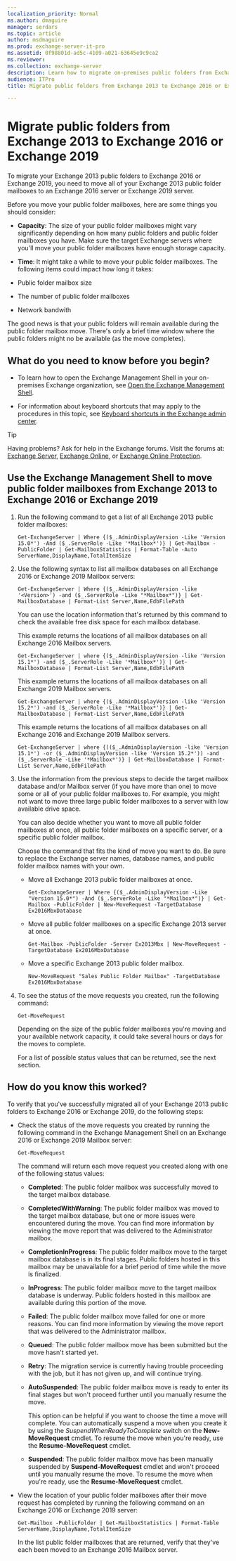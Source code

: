 ```yaml
---
localization_priority: Normal
ms.author: dmaguire
manager: serdars
ms.topic: article
author: msdmaguire
ms.prod: exchange-server-it-pro
ms.assetid: 0f98801d-ad5c-4109-a021-63645e9c9ca2
ms.reviewer: 
ms.collection: exchange-server
description: Learn how to migrate on-premises public folders from Exchange 2013 to Exchange 2016 or Exchange 2019.
audience: ITPro
title: Migrate public folders from Exchange 2013 to Exchange 2016 or Exchange 2019

---
```


# Migrate public folders from Exchange 2013 to Exchange 2016 or Exchange 2019

 To migrate your Exchange 2013 public folders to Exchange 2016 or Exchange 2019, you need to move all of your Exchange 2013 public folder mailboxes to an Exchange 2016 server or Exchange 2019 server.

Before you move your public folder mailboxes, here are some things you should consider:

- **Capacity**: The size of your public folder mailboxes might vary significantly depending on how many public folders and public folder mailboxes you have. Make sure the target Exchange servers where you'll move your public folder mailboxes have enough storage capacity.

- **Time**: It might take a while to move your public folder mailboxes. The following items could impact how long it takes:

- Public folder mailbox size

- The number of public folder mailboxes

- Network bandwith

The good news is that your public folders will remain available during the public folder mailbox move. There's only a brief time window where the public folders might no be available (as the move completes).

## What do you need to know before you begin?

- To learn how to open the Exchange Management Shell in your on-premises Exchange organization, see [Open the Exchange Management Shell](https://docs.microsoft.com/powershell/exchange/exchange-server/open-the-exchange-management-shell).

- For information about keyboard shortcuts that may apply to the procedures in this topic, see [Keyboard shortcuts in the Exchange admin center](../../about-documentation/exchange-admin-center-keyboard-shortcuts.md).

> [!TIP]
> Having problems? Ask for help in the Exchange forums. Visit the forums at: [Exchange Server](https://go.microsoft.com/fwlink/p/?linkId=60612), [Exchange Online](https://go.microsoft.com/fwlink/p/?linkId=267542), or [Exchange Online Protection](https://go.microsoft.com/fwlink/p/?linkId=285351).

## Use the Exchange Management Shell to move public folder mailboxes from Exchange 2013 to Exchange 2016 or Exchange 2019

1. Run the following command to get a list of all Exchange 2013 public folder mailboxes:

    ```
    Get-ExchangeServer | Where {($_.AdminDisplayVersion -Like 'Version 15.0*') -And ($_.ServerRole -Like '*Mailbox*')} | Get-Mailbox -PublicFolder | Get-MailboxStatistics | Format-Table -Auto ServerName,DisplayName,TotalItemSize
    ```

2. Use the following syntax to list all mailbox databases on all Exchange 2016 or Exchange 2019 Mailbox servers:

    ```
    Get-ExchangeServer | Where {($_.AdminDisplayVersion -like '<Version>') -and ($_.ServerRole -Like "*Mailbox*")} | Get-MailboxDatabase | Format-List Server,Name,EdbFilePath
    ```

    You can use the location information that's returned by this command to check the available free disk space for each mailbox database.

    This example returns the locations of all mailbox databases on all Exchange 2016 Mailbox servers.

    ```
    Get-ExchangeServer | where {($_.AdminDisplayVersion -like 'Version 15.1*') -and ($_.ServerRole -Like '*Mailbox*')} | Get-MailboxDatabase | Format-List Server,Name,EdbFilePath
    ```

    This example returns the locations of all mailbox databases on all Exchange 2019 Mailbox servers.

    ```
    Get-ExchangeServer | where {($_.AdminDisplayVersion -like 'Version 15.2*') -and ($_.ServerRole -Like '*Mailbox*')} | Get-MailboxDatabase | Format-List Server,Name,EdbFilePath
    ```

    This example returns the locations of all mailbox databases on all Exchange 2016 and Exchange 2019 Mailbox servers.

    ```
    Get-ExchangeServer | where {(($_.AdminDisplayVersion -like 'Version 15.1*') -or ($_.AdminDisplayVersion -like 'Version 15.2*')) -and ($_.ServerRole -Like '*Mailbox*')} | Get-MailboxDatabase | Format-List Server,Name,EdbFilePath
    ```

3. Use the information from the previous steps to decide the target mailbox database and/or Mailbox server (if you have more than one) to move some or all of your public folder mailboxes to. For example, you might not want to move three large public folder mailboxes to a server with low available drive space.

    You can also decide whether you want to move all public folder mailboxes at once, all public folder mailboxes on a specific server, or a specific public folder mailbox.

    Choose the command that fits the kind of move you want to do. Be sure to replace the Exchange server names, database names, and public folder mailbox names with your own.

    - Move all Exchange 2013 public folder mailboxes at once.

      ```
      Get-ExchangeServer | Where {($_.AdminDisplayVersion -Like "Version 15.0*") -And ($_.ServerRole -Like "*Mailbox*")} | Get-Mailbox -PublicFolder | New-MoveRequest -TargetDatabase Ex2016MbxDatabase
      ```

    - Move all public folder mailboxes on a specific Exchange 2013 server at once.

      ```
      Get-Mailbox -PublicFolder -Server Ex2013Mbx | New-MoveRequest -TargetDatabase Ex2016MbxDatabase
      ```

    - Move a specific Exchange 2013 public folder mailbox.

      ```
      New-MoveRequest "Sales Public Folder Mailbox" -TargetDatabase Ex2016MbxDatabase
      ```

4. To see the status of the move requests you created, run the following command:

    ```
    Get-MoveRequest
    ```

    Depending on the size of the public folder mailboxes you're moving and your available network capacity, it could take several hours or days for the moves to complete.

    For a list of possible status values that can be returned, see the next section.

## How do you know this worked?

To verify that you've successfully migrated all of your Exchange 2013 public folders to Exchange 2016 or Exchange 2019, do the following steps:

- Check the status of the move requests you created by running the following command in the Exchange Management Shell on an Exchange 2016 or Exchange 2019 Mailbox server:

  ```
  Get-MoveRequest
  ```

  The command will return each move request you created along with one of the following status values:

  - **Completed**: The public folder mailbox was successfully moved to the target mailbox database.

  - **CompletedWithWarning**: The public folder mailbox was moved to the target mailbox database, but one or more issues were encountered during the move. You can find more information by viewing the move report that was delivered to the Administrator mailbox.

  - **CompletionInProgress**: The public folder mailbox move to the target mailbox database is in its final stages. Public folders hosted in this mailbox may be unavailable for a brief period of time while the move is finalized.

  - **InProgress**: The public folder mailbox move to the target mailbox database is underway. Public folders hosted in this mailbox are available during this portion of the move.

  - **Failed**: The public folder mailbox move failed for one or more reasons. You can find more information by viewing the move report that was delivered to the Administrator mailbox.

  - **Queued**: The public folder mailbox move has been submitted but the move hasn't started yet.

  - **Retry**: The migration service is currently having trouble proceeding with the job, but it has not given up, and will continue trying.

  - **AutoSuspended**: The public folder mailbox move is ready to enter its final stages but won't proceed further until you manually resume the move.

    This option can be helpful if you want to choose the time a move will complete. You can automatically suspend a move when you create it by using the _SuspendWhenReadyToComplete_ switch on the **New-MoveRequest** cmdlet. To resume the move when you're ready, use the **Resume-MoveRequest** cmdlet.

  - **Suspended**: The public folder mailbox move has been manually suspended by **Suspend-MoveRequest** cmdlet and won't proceed until you manually resume the move. To resume the move when you're ready, use the **Resume-MoveRequest** cmdlet.

- View the location of your public folder mailboxes after their move request has completed by running the following command on an Exchange 2016 or Exchange 2019 server:

  ```
  Get-Mailbox -PublicFolder | Get-MailboxStatistics | Format-Table ServerName,DisplayName,TotalItemSize
  ```

  In the list public folder mailboxes that are returned, verify that they've each been moved to an Exchange 2016 Mailbox server.

